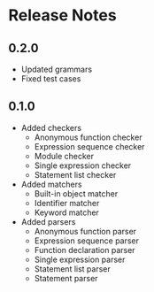 # Release Notes

## 0.2.0

- Updated grammars
- Fixed test cases

## 0.1.0

- Added checkers
  - Anonymous function checker
  - Expression sequence checker
  - Module checker
  - Single expression checker
  - Statement list checker
- Added matchers
  - Built-in object matcher
  - Identifier matcher
  - Keyword matcher
- Added parsers
  - Anonymous function parser
  - Expression sequence parser
  - Function declaration parser
  - Single expression parser
  - Statement list parser
  - Statement parser
